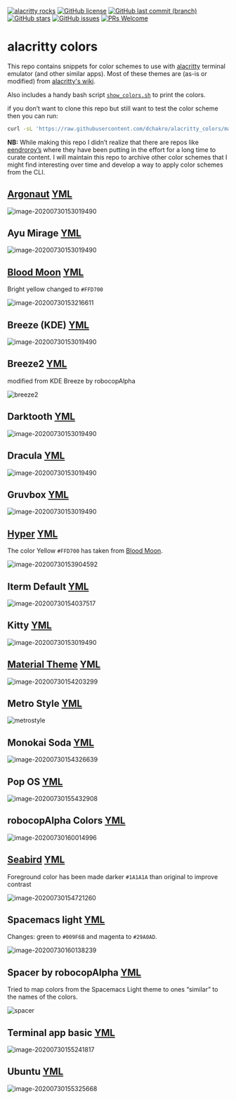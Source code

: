 [![alacritty rocks](https://img.shields.io/badge/alacritty-ROCKS-blueviolet.svg)](https://github.com/alacritty/alacritty) [![GitHub license](https://img.shields.io/github/license/dchakro/alacritty_colors?color=Blue)](https://github.com/dchakro/alacritty_colors/blob/master/LICENSE) [![GitHub last commit (branch)](https://img.shields.io/github/last-commit/dchakro/alacritty_colors/master.svg)](https://github.com/dchakro/alacritty_colors/commits/master) [![GitHub stars](https://img.shields.io/github/stars/dchakro/alacritty_colors)](https://github.com/dchakro/alacritty_colors/stargazers) [![GitHub issues](https://img.shields.io/github/issues/dchakro/alacritty_colors.svg)](https://github.com/dchakro/alacritty_colors/issues) [![PRs Welcome](https://img.shields.io/badge/PRs-welcome-brightgreen.svg)](https://github.com/dchakro/alacritty_colors/pulls)

# alacritty colors

This repo contains snippets for color schemes to use with [alacritty](https://github.com/alacritty/alacritty) terminal emulator (and other similar apps). Most of these themes are (as-is or modified) from [alacritty's wiki](https://github.com/alacritty/alacritty/wiki/Color-schemes).

Also includes a handy bash script [`show_colors.sh`](./show_colors.sh) to print the colors.

if you don’t want to clone this repo but still want to test the color scheme then you can run:

```sh
curl -sL 'https://raw.githubusercontent.com/dchakro/alacritty_colors/master/show_colors.sh' | bash
```



**NB:** While making this repo I didn’t realize that there are repos like [eendroroy’s](https://github.com/eendroroy/alacritty-theme) where they have been putting in the effort for a long time to curate content. I will maintain this repo to archive other color schemes that I might find interesting over time and develop a way to apply color schemes from the CLI.


## [Argonaut](https://github.com/pwaleczek/Argonaut-theme)      [YML](themes/argonaut.yml)

![image-20200730153019490](assets/argonaut.png)

## Ayu Mirage    [YML](themes/ayuMirage.yml)

![image-20200730153019490](assets/ayuMirage.png)

## [Blood Moon](https://github.com/dguo/blood-moon)      [YML](themes/bloodmoon.yml)

Bright yellow changed to `#FFD700`

![image-20200730153216611](assets/bloodmoon.png)

## Breeze (KDE)    [YML](themes/breeze.yml)

![image-20200730153019490](assets/breeze.png)

## Breeze2     [YML](themes/breeze2.yml)

modified from KDE Breeze by robocopAlpha

![breeze2](./assets/breeze2.png)

## Darktooth    [YML](themes/darktooth.yml)

![image-20200730153019490](assets/darktooth.png)

## Dracula    [YML](themes/dracula.yml)

![image-20200730153019490](assets/dracula.png)

## Gruvbox    [YML](themes/gruvbox.yml)

![image-20200730153019490](assets/gruvbox.png)

## [Hyper](https://hyper.is/)     [YML](themes/hyper.yml)

The color Yellow `#FFD700` has taken from [Blood Moon](themes/bloodmoon.yml).

![image-20200730153904592](assets/hyper.png)

## Iterm Default    [YML](themes/iterm2.yml)

![image-20200730154037517](assets/iterm2.png)

## Kitty    [YML](themes/kitty.yml)

![image-20200730153019490](assets/kitty.png)

## [Material Theme](https://github.com/equinusocio/material-theme)    [YML](themes/material.yml)

![image-20200730154203299](assets/material.png)

## Metro Style      [YML](./themes/metrostyle.yml)

![metrostyle](assets/metrostyle.png)

## Monokai Soda      [YML](themes/monokaiSoda.yml)

![image-20200730154326639](assets/monokaiSoda.png)

## Pop OS       [YML](themes/pop_OS.yml)

![image-20200730155432908](assets/pop_OS.png)

## robocopAlpha Colors     [YML](themes/robocopAlpha.yml)

![image-20200730160014996](assets/robocopAlpha.png)

## [Seabird](https://github.com/nightsense/seabird)      [YML](themes/seabird.yml)

Foreground color has been made darker `#1A1A1A` than original to improve contrast

![image-20200730154721260](assets/seabird.png)

## Spacemacs light     [YML](themes/spacemacsLight.yml)

Changes: green to `#009F6B` and magenta to `#29A0AD`.

![image-20200730160138239](assets/spacemacsLight.png)

## Spacer by robocopAlpha    [YML](./themes/spacer.yml)

Tried to map colors from the Spacemacs Light theme to ones “similar” to the names of the colors.

![spacer](assets/spacer.png)

## Terminal app basic       [YML](themes/terminalBasic.yml)

![image-20200730155241817](assets/terminalBasic.png)

## Ubuntu      [YML](themes/ubuntu.yml)

![image-20200730155325668](assets/ubuntu.png)

